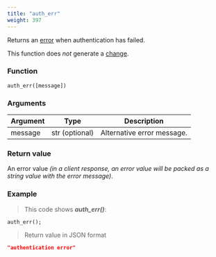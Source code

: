 ```yaml
---
title: "auth_err"
weight: 397
---
```


Returns an [error](../../data-types/error) when authentication has failed.

This function does *not* generate a [change](../../overview/changes).

### Function

`auth_err([message])`

### Arguments

Argument | Type | Description
-------- | ---- | -----------
message | str (optional) | Alternative error message.

### Return value

An error value *(in a client response, an error value will be packed as a string value with the error message)*.

### Example

> This code shows ***auth_err()***:

```thingsdb,json_response
auth_err();
```

> Return value in JSON format

```json
"authentication error"
```
